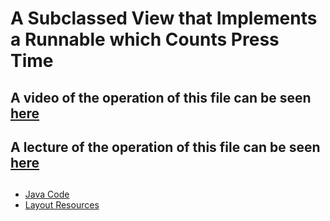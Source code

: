 # A Subclassed View that Implements a Runnable which Counts Press Time

## A video of the operation of this file can be seen [here](https://www.youtube.com/watch?v=9CLalvD-nv0)
## A lecture of the operation of this file can be seen [here](https://www.youtube.com/watch?v=G-bpN_fj1bk)

## 

 - [Java Code](./app/src/main/java/com/example/pckosek/customviews_05) <br>
 - [Layout Resources](./app/src/main/res/layout)